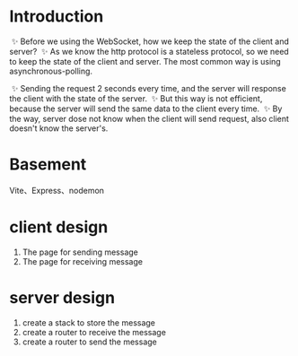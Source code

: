 # Introduction
​	✨	Before we using the WebSocket, how we keep the state of the client and server? 
​	✨	As we know the http protocol is a stateless protocol, so we need to keep the state of the client and server. The most common way is using asynchronous-polling.

​	✨	Sending the request 2 seconds every time, and the server will response the client with the state of the server. 
​	✨	But this way is not efficient, because the server will send the same data to the client every time. 
​	✨	By the way, server dose not know when the client will send request, also client doesn't know the server's.

# Basement
  Vite、Express、nodemon

# client design
  1. The page for sending message
  2. The page for receiving message

# server design
  1. create a stack to store the message
  2. create a router to receive the message
  3. create a router to send the message
